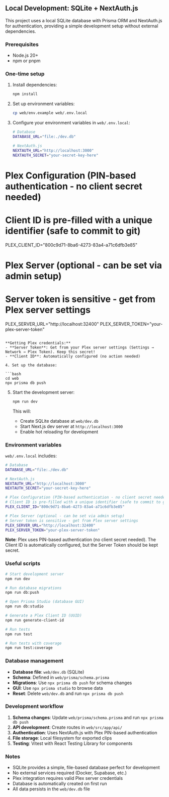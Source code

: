## Local Development: SQLite + NextAuth.js

This project uses a local SQLite database with Prisma ORM and NextAuth.js for authentication, providing a simple development setup without external dependencies.

### Prerequisites

- Node.js 20+
- npm or pnpm

### One-time setup

1. Install dependencies:

   ```bash
   npm install
   ```

2. Set up environment variables:

   ```bash
   cp web/env.example web/.env.local
   ```

3. Configure your environment variables in `web/.env.local`:

   ```bash
   # Database
   DATABASE_URL="file:./dev.db"

   # NextAuth.js
   NEXTAUTH_URL="http://localhost:3000"
   NEXTAUTH_SECRET="your-secret-key-here"

# Plex Configuration (PIN-based authentication - no client secret needed)
# Client ID is pre-filled with a unique identifier (safe to commit to git)
PLEX_CLIENT_ID="800c9d71-8ba6-4273-83a4-a71c6dfb3e85"

   # Plex Server (optional - can be set via admin setup)
   # Server token is sensitive - get from Plex server settings
   PLEX_SERVER_URL="http://localhost:32400"
   PLEX_SERVER_TOKEN="your-plex-server-token"
   ```

   **Getting Plex credentials:**
   - **Server Token**: Get from your Plex server settings (Settings → Network → Plex Token). Keep this secret!
   - **Client ID**: Automatically configured (no action needed)

4. Set up the database:

   ```bash
   cd web
   npx prisma db push
   ```

5. Start the development server:

   ```bash
   npm run dev
   ```

   This will:
   - Create SQLite database at `web/dev.db`
   - Start Next.js dev server at `http://localhost:3000`
   - Enable hot reloading for development

### Environment variables

`web/.env.local` includes:

```bash
# Database
DATABASE_URL="file:./dev.db"

# NextAuth.js
NEXTAUTH_URL="http://localhost:3000"
NEXTAUTH_SECRET="your-secret-key-here"

# Plex Configuration (PIN-based authentication - no client secret needed)
# Client ID is pre-filled with a unique identifier (safe to commit to git)
PLEX_CLIENT_ID="800c9d71-8ba6-4273-83a4-a71c6dfb3e85"

# Plex Server (optional - can be set via admin setup)
# Server token is sensitive - get from Plex server settings
PLEX_SERVER_URL="http://localhost:32400"
PLEX_SERVER_TOKEN="your-plex-server-token"
```

**Note**: Plex uses PIN-based authentication (no client secret needed). The Client ID is automatically configured, but the Server Token should be kept secret.

### Useful scripts

```bash
# Start development server
npm run dev

# Run database migrations
npm run db:push

# Open Prisma Studio (database GUI)
npm run db:studio

# Generate a Plex Client ID (UUID)
npm run generate-client-id

# Run tests
npm run test

# Run tests with coverage
npm run test:coverage
```

### Database management

- **Database file**: `web/dev.db` (SQLite)
- **Schema**: Defined in `web/prisma/schema.prisma`
- **Migrations**: Use `npx prisma db push` for schema changes
- **GUI**: Use `npx prisma studio` to browse data
- **Reset**: Delete `web/dev.db` and run `npx prisma db push`

### Development workflow

1. **Schema changes**: Update `web/prisma/schema.prisma` and run `npx prisma db push`
2. **API development**: Create routes in `web/src/app/api/`
3. **Authentication**: Uses NextAuth.js with Plex PIN-based authentication
4. **File storage**: Local filesystem for exported clips
5. **Testing**: Vitest with React Testing Library for components

### Notes

- SQLite provides a simple, file-based database perfect for development
- No external services required (Docker, Supabase, etc.)
- Plex integration requires valid Plex server credentials
- Database is automatically created on first run
- All data persists in the `web/dev.db` file


